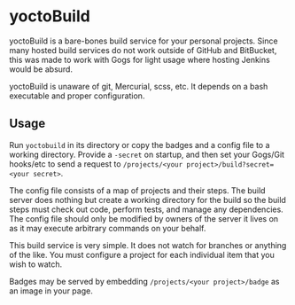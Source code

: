# yoctoBuild

yoctoBuild is a bare-bones build service for your personal projects. Since many
hosted build services do not work outside of GitHub and BitBucket, this was
made to work with Gogs for light usage where hosting Jenkins would be absurd.

yoctoBuild is unaware of git, Mercurial, scss, etc. It depends on a bash
executable and proper configuration.

## Usage

Run `yoctobuild` in its directory or copy the badges and a config file to a
working directory. Provide a `-secret` on startup, and then set your Gogs/Git
hooks/etc to send a request to `/projects/<your project>/build?secret=<your
secret>`.

The config file consists of a map of projects and their steps. The build server
does nothing but create a working directory for the build so the build steps
must check out code, perform tests, and manage any dependencies. The config
file should only be modified by owners of the server it lives on as it may
execute arbitrary commands on your behalf.

This build service is very simple. It does not watch for branches or anything
of the like. You must configure a project for each individual item that you
wish to watch.

Badges may be served by embedding `/projects/<your project>/badge` as an image
in your page.
